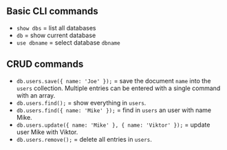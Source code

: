 ## Basic CLI commands

* `show dbs` = list all databases
* `db` = show current database
* `use dbname` = select database `dbname`

## CRUD commands

* `db.users.save({ name: 'Joe' });` = save the document `name` into the `users` collection. Multiple entries can be entered with a single command with an array.
* `db.users.find();` = show everything in `users`.
* `db.users.find({ name: 'Mike' });` = find in `users` an user with name Mike.
* `db.users.update({ name: 'Mike' }, { name: 'Viktor' });` = update user Mike with Viktor.
* `db.users.remove();` = delete all entries in `users`.
